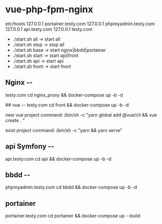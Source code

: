 # vue-php-fpm-nginx

etc/hosts
127.0.0.1       portainer.testy.com
127.0.0.1       phpmyadmin.testy.com
127.0.0.1       api.testy.com
127.0.0.1       testy.com


- ./start.sh all -> start all
- ./start.sh stop -> stop all
- ./start.sh base -> start nginx|bbdd|portainer
- ./start.sh start -> start api|front
- ./start.sh api -> start api
- ./start.sh front -> start front



## Nginx --
testy.com
cd nginx_proxy && docker-compose up -b -d

## vue --
testy.com
cd front && docker-compose up -b -d

new vue project
command: /bin/sh -c "yarn global add @vue/cli && vue create . "

exist project
command: /bin/sh -c "yarn && yarn serve"

## api Symfony --
api.testy.com
cd api && docker-compose up -b -d

## bbdd --
phpmyadmin.testy.com
cd bbdd && docker-compose up -b -d

## portainer
portainer.testy.com
cd portainer && docker-compose up --build